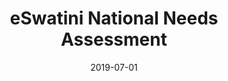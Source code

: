 ---
title: eSwatini National Needs Assessment
slug: eswatini-assessment
url: /proj/eswatini-assessment/
image: ./img/eswatini-assessment.jpg
caption: "Inkhundla visit with bucopho at Maphalaleni Inkhundla, eSwatini"
display: true

date: 2019-07-01
tags: ["opendatakit", "qgis", "osmand", "maptiler"]

blurb: "Rootsy, community-based national footbridge needs assessment project conducted with the help of open source geo tools"
---